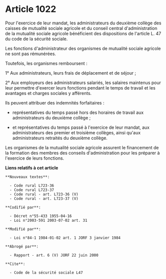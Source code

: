 # Article 1022

Pour l'exercice de leur mandat, les administrateurs du deuxième collège des caisses de mutualité sociale agricole et du
conseil central d'administration de la mutualité sociale agricole bénéficient des dispositions de l'article L. 47 du code de
la sécurité sociale.

Les fonctions d'administrateur des organismes de mutualité sociale agricole ne sont pas rémunérées.

Toutefois, les organismes remboursent :

1° Aux administrateurs, leurs frais de déplacement et de séjour ;

2° Aux employeurs des administrateurs salariés, les salaires maintenus pour leur permettre d'exercer leurs fonctions pendant
le temps de travail et les avantages et charges sociales y afférents.

Ils peuvent attribuer des indemnités forfaitaires :

- représentatives du temps passé hors des horaires de travail aux administrateurs du deuxième collège ;

- et représentatives du temps passé à l'exercice de leur mandat, aux administrateurs des premier et troisième collèges, ainsi
qu'aux administrateurs retraités du deuxième collège.

Les organismes de la mutualité sociale agricole assurent le financement de la formation des membres des conseils
d'administration pour les préparer à l'exercice de leurs fonctions.

**Liens relatifs à cet article**

	**Nouveaux textes**:

	  - Code rural L723-36
	  - Code rural L723-37
	  - Code rural - art. L723-36 (V)
	  - Code rural - art. L723-37 (V)

	**Codifié par**:

	  - Décret n°55-433 1955-04-16
	  - Loi n°2003-591 2003-07-02 art. 31

	**Modifié par**:

	  - Loi n°84-1 1984-01-02 art. 1 JORF 3 janvier 1984

	**Abrogé par**:

	  - Rapport - art. 6 (V) JORF 22 juin 2000

	**Cite**:

	  - Code de la sécurité sociale L47
